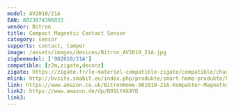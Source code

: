 ```yaml
---
model: AV2010/21A
EAN: 8023874396033
vendor: Bitron
title: Compact Magnetic Contact Sensor
category: sensor
supports: contact, tamper
image: /assets/images/devices/Bitron_AV2010_21A.jpg
zigbeemodel: ['902010/21A']
compatible: [z2m,zigate,deconz]
zigate: https://zigate.fr/le-materiel-compatible-zigate/compatible/chargeurusb-
mlink: http://bvsite.smabit.eu/index.php/produkte/smart-home-produkte/kompakter-magnetkontakt/
link: https://www.amazon.co.uk/BitronHome-902010-21A-Kompakter-Magnetkontakt/dp/B01LY4X4YD
link2: https://www.amazon.de/dp/B01LY4X4YD
link3: 
---
```

